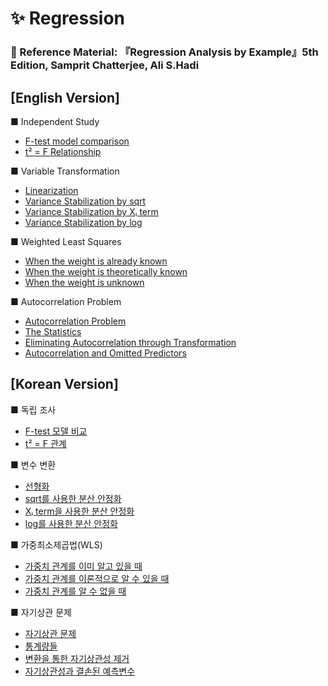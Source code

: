 # ✨ Regression
### 📘 Reference Material: 『Regression Analysis by Example』5th Edition, Samprit Chatterjee, Ali S.Hadi

## [English Version]  

■ Independent Study
- [F-test model comparison](What-is-model-comparision-F-test.md)  
- [t² = F Relationship](t2-F-en.md)  

■ Variable Transformation
- [Linearization](variable-trans-en.md)  
- [Variance Stabilization by sqrt](variable-trans2-en1.md)  
- [Variance Stabilization by Xᵢ term](variable-trans3-en.md)  
- [Variance Stabilization by log](variable-trans4-en.md)

■ Weighted Least Squares
- [When the weight is already known](wls1-en.md)  
- [When the weight is theoretically known](wls2-en.md)  
- [When the weight is unknown](wls3-en.md)

■ Autocorrelation Problem
- [Autocorrelation Problem](autocorr1-en.md)
- [The Statistics](autocorr2-en.md)
- [Eliminating Autocorrelation through Transformation](autocorr3-en.md)
- [Autocorrelation and Omitted Predictors](autocorr4-en.md)
  
## [Korean Version]  

■ 독립 조사
- [F-test 모델 비교](model-comparison-ko.md)  
- [t² = F 관계](t2-F.md)

■ 변수 변환
- [선형화](variable-trans.md)  
- [sqrt를 사용한 분산 안정화](variable-trans2.md)  
- [Xᵢ term을 사용한 분산 안정화](variable-trans3.md)  
- [log를 사용한 분산 안정화](variable-trans4.md)

■ 가중최소제곱법(WLS)
- [가중치 관계를 이미 알고 있을 때](wls1.md)  
- [가중치 관계를 이론적으로 알 수 있을 때](wls2.md)  
- [가중치 관계를 알 수 없을 때](wls3.md)

■ 자기상관 문제
- [자기상관 문제](autocorr1.md)
- [통계량들](autocorr2.md)
- [변환을 통한 자기상관성 제거](autocorr3.md)
- [자기상관성과 결손된 예측변수](autocorr4.md)
